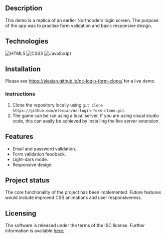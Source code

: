 ## Description

This demo is a replica of an earlier Northcoders login screen. The purpose of the app was to practise form validation and basic responsive design.

## Technologies

![HTML5](https://img.shields.io/badge/html5-%23E34F26.svg?style=for-the-badge&logo=html5&logoColor=white)
![CSS3](https://img.shields.io/badge/css3-%231572B6.svg?style=for-the-badge&logo=css3&logoColor=white)
![JavaScript](https://img.shields.io/badge/javascript-%23323330.svg?style=for-the-badge&logo=javascript&logoColor=%23F7DF1E)

## Installation

Please see https://elesian.github.io/nc-login-form-clone/ for a live demo.

### Instructions

1. Clone the repository locally using `git clone https://github.com/elesian/nc-login-form-clone.git`.
2. The game can be ran using a local server. If you are using visual studio code, this can easily be achieved by installing the live server extension.

## Features 

- Email and password validation. 
- Form validation feedback.
- Light-dark mode. 
- Responsive design. 

## Project status

The core functionality of the project has been implemented. Future features would include improved CSS animations and user responsiveness.

## Licensing

The software is released under the terms of the ISC license. Further information is available <a href="https://opensource.org/licenses/ISC">here.</a>

